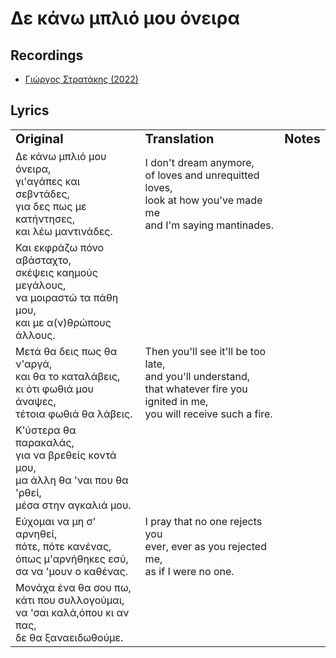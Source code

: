 # Δε κάνω μπλιό μου όνειρα

## Recordings

- [Γιώργος Στρατάκης (2022)](https://www.youtube.com/watch?v=F7Xi1R118vI)

## Lyrics

<table border="0">
  <tr>
    <td><b style="font-size:20px">Original</b></td>
    <td><b style="font-size:20px">Translation</b></td>
    <td><b style="font-size:20px">Notes</b></td>
  </tr>
  <tr>
    <td>Δε κάνω μπλιό μου όνειρα,<br>γι'αγάπες και σεβντάδες,<br>για δες πως με κατήντησες,<br>και λέω μαντινάδες.</td>
    <td>I don't dream anymore,<br>of loves and unrequitted loves,<br>look at how you've made me<br>and I'm saying mantinades.</td>
    <td></td>
  </tr>
  <tr>  
    <td>Και εκφράζω πόνο αβάσταχτο,<br>σκέψεις καημούς μεγάλους,<br>να μοιραστώ τα πάθη μου,<br>και με α(ν)θρώπους άλλους.</td>
    <td></td>
    <td></td>
  </tr>
  <tr>  
    <td>Μετά θα δεις πως θα ν'αργά,<br>και θα το καταλάβεις,<br>κι ότι φωθιά μου άναψες,<br>τέτοια φωθιά θα λάβεις.</td>
    <td>Then you'll see it'll be too late,<br>and you'll understand,<br>that whatever fire you ignited in me,<br>you will receive such a fire.</td>
    <td></td>
  </tr>
  <tr>  
    <td>Κ'ύστερα θα παρακαλάς,<br>για να βρεθείς κοντά μου,<br>μα άλλη θα 'ναι που θα 'ρθεί,<br>μέσα στην αγκαλιά μου.</td>
    <td></td>
    <td></td>
  </tr>
  <tr>  
    <td>Εύχομαι να μη σ' αρνηθεί,<br>πότε, πότε κανένας,<br>όπως μ'αρνήθηκες εσύ,<br>σα να 'μουν ο καθένας.</td>
    <td>I pray that no one rejects you<br>ever, ever as you rejected me,<br>as if I were no one.</td>
    <td></td>
  </tr>
  <tr>  
    <td>Μονάχα ένα θα σου πω,<br>κάτι που συλλογούμαι,<br>να 'σαι καλά,όπου κι αν πας,<br>δε θα ξαναειδωθούμε.</td>
    <td></td>
    <td></td>
  </tr>
</table>